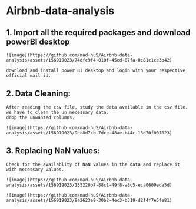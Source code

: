 # Airbnb-data-analysis

## 1. Import all the required packages and download powerBI desktop
    
    ![image](https://github.com/mad-huS/Airbnb-data-analysis/assets/156919023/74dfc9f4-010f-45cd-87fa-0c81c1ce3b42)

    download and install power BI desktop and login with your respective official mail id.

## 2. Data Cleaning:

    After reading the csv file, study the data available in the csv file. we have to clean the un necessary data.
    drop the unwanted columns.

    ![image](https://github.com/mad-huS/Airbnb-data-analysis/assets/156919023/9ec8d7cb-7dce-48ae-b44c-18d70f007823)

## 3. Replacing NaN values:

    Check for the availablity of NaN values in the data and replace it with necessary values.

    ![image](https://github.com/mad-huS/Airbnb-data-analysis/assets/156919023/155220b7-88c1-49f8-a8c5-eca0609eda5d)

    ![image](https://github.com/mad-huS/Airbnb-data-analysis/assets/156919023/9a2623e9-30b2-4ec3-b319-d2f4f7e5fe81)

    



